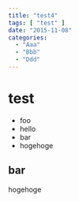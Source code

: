 ```yaml
---
title: "test4"
tags: [ "test" ]
date: "2015-11-08"
categories:
  - "Aaa"
  - "Bbb"
  - "Ddd"
---
```


# test

* foo
* hello
* bar
* hogehoge

## bar

hogehoge
